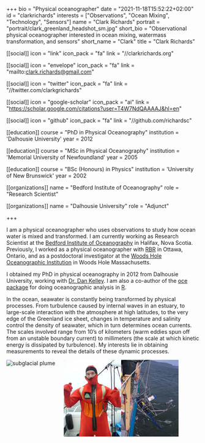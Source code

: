 +++
bio = "Physical oceanographer"
date = "2021-11-18T15:52:22+02:00"
id = "clarkrichards"
interests = ["Observations", "Ocean Mixing", "Technology", "Sensors"]
name = "Clark Richards"
portrait = "portrait/clark_greenland_headshot_sm.jpg"
short_bio = "Observational physical oceanographer interested in ocean mixing, watermass transformation, and sensors"
short_name = "Clark"
title = "Clark Richards"

[[social]]
    icon = "link"
    icon_pack = "fa"
    link = "//clarkrichards.org"

[[social]]
    icon = "envelope"
    icon_pack = "fa"
    link = "mailto:clark.richards@gmail.com"

[[social]]
    icon = "twitter"
    icon_pack = "fa"
    link = "//twitter.com/clarkgrichards"

[[social]]
    icon = "google-scholar"
    icon_pack = "ai"
    link = "https://scholar.google.com/citations?user=T4W7NdQAAAAJ&hl=en"

[[social]]
    icon = "github"
    icon_pack = "fa"
    link = "//github.com/richardsc"

[[education]]
    course = "PhD in Physical Oceanography"
    institution = 'Dalhousie University'
    year = 2012

[[education]]
    course = "MSc in Physical Oceanography"
    institution = 'Memorial University of Newfoundland'
    year = 2005

[[education]]
    course = "BSc (Honours) in Physics"
    institution = 'University of New Brunswick'
    year = 2002

[[organizations]]
    name = "Bedford Institute of Oceanography"
    role = "Research Scientist"

[[organizations]]
    name = "Dalhousie University"
    role = "Adjunct"

+++

I am a physical oceanographer who uses observations to study how ocean water is mixed and transformed. I am currently working as Research Scientist at the [Bedford Institute of Oceanography](http://www.bio.gc.ca/index-en.php) in Halifax, Nova Scotia. Previously, I worked as a physical oceanographer with [RBR](http://www.rbr-global.com) in Ottawa, Ontario, and as a postdoctoral investigator at the [Woods Hole Oceanographic Institution](www.whoi.edu) in Woods Hole Massachusetts.

I obtained my PhD in physical oceanography in 2012 from Dalhousie University, working with [Dr. Dan Kelley](http://www.dal.ca/faculty/science/oceanography/people/faculty/daniel-e-kelley.html). I am also a co-author of the [oce package](http://dankelley.github.io/oce/) for doing oceanographic analysis in [R](http://r-project.org).

In the ocean, seawater is constantly being transformed by physical processes. From turbulence caused by internal waves in an estuary, to large-scale interaction with the atmosphere at high latitudes, to the very edge of the Greenland ice sheet, changes in temperature and salinity control the density of seawater, which in turn determines ocean currents. The scales involved range from 10’s of kilometers (warm eddies spun off from an unstable boundary current) to millimeters (the scale at which kinetic energy is dissipated by turbulence). My interests lie in obtaining measurements to reveal the details of these dynamic processes.

<!-- <br><br><br><br><br><br><br><br> -->

<img style="float: left" alt="subglacial plume" src="img_05073.jpg" width="150">
<img style="float: left" alt="SLEIWEX survival" src="/img/sleiwex_survival.jpg" width="150">
<img style="float: left" alt="SLEIWEX mooring" src="/img/sleiwex_mooring.jpg" width="150">


